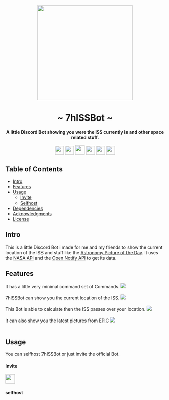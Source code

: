 <div align="center">
    <img src="https://raw.github.com/7h3730B/7hISSBot/master/images/pb.png" height="300" />
    <h1>~ 7hISSBot ~</h1>
    <strong>
        A little Discord Bot showing you were the ISS currently is and other space related stuff.
    </strong><br/><br/>
    <img height="28" src="https://img.shields.io/github/license/7h3730B/7hISSBot?style=for-the-badge">
    <img height="28" src="https://img.shields.io/uptimerobot/status/m785018931-558bce40967c59691aa46a96?style=for-the-badge">
    <a href="https://discord.com/oauth2/authorize?client_id=514753712632233984&scope=bot&permissions=60480"><img src="https://img.shields.io/badge/%20-INVITE-FFA726.svg?style=for-the-badge&logo=discord" height="30" /></a>
    <img height="28" src="https://img.shields.io/github/repo-size/7h3730B/7hISSBot?style=for-the-badge">
    <img height="28" src="https://img.shields.io/github/stars/7h3730B/7hISSBot?style=for-the-badge">
    <img height="28" src="https://forthebadge.com/images/badges/built-with-love.svg">

</div>

## Table of Contents

* [Intro](#intro) 
* [Features](#features) 
* [Usage](#usage) 
  + [Invite](#invite)
  + [Selfhost](#selfhost)
* [Dependencies](#dependencies)
* [Acknowledgments](#acknowledgments)
* [License](#license)

## Intro

This is a little Discord Bot i made for me and my friends to show the current location of the ISS and stuff like the [Astronomy Picture of the Day](http://apod.nasa.gov/apod/astropix.html). It uses the [NASA API](https://api.nasa.gov/) and the [Open Notify API](http://open-notify.org/) to get its data. 

## Features

It has a little very minimal command set of Commands. 
<img src="https://raw.github.com/7h3730B/7hISSBot/master/images/help_cmd.png">
<br/><br/>
7hISSBot can show you the current location of the ISS. 
<img src="https://raw.github.com/7h3730B/7hISSBot/master/images/iss_cmd.png">
<br/><br/>
This Bot is able to calculate then the ISS passes over your location. 
<img src="https://raw.github.com/7h3730B/7hISSBot/master/images/isspass_cmd.png">
<br/><br/>
It can also show you the latest pictures from [EPIC](https://epic.gsfc.nasa.gov/) 
<img src="https://raw.github.com/7h3730B/7hISSBot/master/images/epic_cmd.gif">
<br/><br/>

## Usage

You can selfhost 7hISSBot or just invite the official Bot.

#### Invite

<a href="https://discord.com/oauth2/authorize?client_id=514753712632233984&scope=bot&permissions=60480"><img src="https://img.shields.io/badge/%20-INVITE-FFA726.svg?style=for-the-badge&logo=discord" height="30" /></a>

#### selfhost
